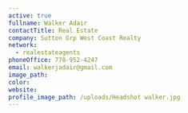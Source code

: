 ```yaml
---
active: true
fullname: Walker Adair
contactTitle: Real Estate
company: Sutton Grp West Coast Realty
network:
  - realestateagents
phoneOffice: 778-952-4247
email: walkerjadair@gmail.com
image_path:
color:
website:
profile_image_path: /uploads/Headshot walker.jpg
---
```



